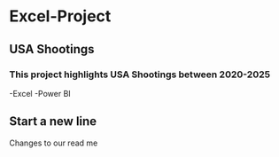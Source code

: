 # Excel-Project
## USA Shootings 
### This project highlights USA Shootings between 2020-2025
-Excel
-Power BI 

## Start a new line 
Changes to our read me 
